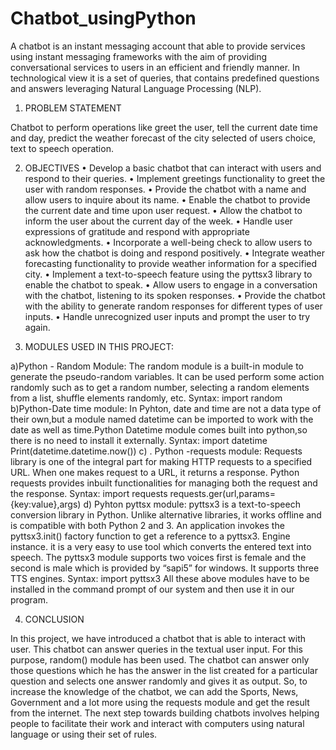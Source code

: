 # Chatbot_usingPython
A chatbot is an instant messaging account that able to provide services using instant messaging frameworks with the aim of providing conversational services to users in an efficient and friendly manner. In technological view it is a set of queries, that contains predefined questions and answers leveraging Natural Language Processing (NLP). 

1.	PROBLEM STATEMENT

Chatbot to perform operations like greet the user, tell the current date time and day, predict the weather forecast of the city selected of users choice, text to speech operation.  

2.	OBJECTIVES
•	Develop a basic chatbot that can interact with users and respond to their queries.
•	Implement greetings functionality to greet the user with random responses.
•	Provide the chatbot with a name and allow users to inquire about its name.
•	Enable the chatbot to provide the current date and time upon user request.
•	Allow the chatbot to inform the user about the current day of the week.
•	Handle user expressions of gratitude and respond with appropriate acknowledgments.
•	Incorporate a well-being check to allow users to ask how the chatbot is doing and respond positively.
•	Integrate weather forecasting functionality to provide weather information for a specified city.
•	Implement a text-to-speech feature using the pyttsx3 library to enable the chatbot to speak.
•	Allow users to engage in a conversation with the chatbot, listening to its spoken responses.
•	Provide the chatbot with the ability to generate random responses for different types of user inputs.
•	Handle unrecognized user inputs and prompt the user to try again.

3.  MODULES USED IN THIS PROJECT:

a)Python - Random Module:
    The random module is a built-in module to generate the pseudo-random variables. It can be used perform some action randomly such as to get a random number, selecting a random elements from a list,                shuffle elements randomly, etc.
    Syntax: import random
b)Python-Date time module:
    In Pyhton, date and time are not a data type of their own,but a module named datetime can be imported to work with the date as well as time.Python Datetime module comes built into python,so there is no need      to install it externally.
    Syntax:  import datetime
Print(datetime.datetime.now())
c)  . Python -requests module:
    Requests library is one of the integral part for making HTTP requests to a specified URL. When one makes request to a URL, it returns a response. Python requests provides inbuilt functionalities for managing     both the request and the response.
    Syntax:
    import requests 
    requests.ger(url,params={key:value},args)
d)  Pyhton pyttsx module:
    pyttsx3 is a text-to-speech conversion library in Python. Unlike alternative libraries, it works offline and is compatible with both Python 2 and 3. An application invokes the pyttsx3.init() factory function     to get a reference to a pyttsx3. Engine instance. it is a very easy to use tool which converts the entered text into speech. The pyttsx3 module supports two voices first is female and the second is male         which is provided by “sapi5” for windows. It supports three TTS engines.
    Syntax: import pyttsx3
    All these above modules have to be installed in the command prompt of our system and then use it in our program.

4. CONCLUSION

In this project, we have introduced a chatbot that is able to interact with user. This chatbot can answer queries in the textual user input. For this purpose, random() module has been used. The chatbot can answer only those questions which he has the answer in the list created for a particular question and selects one answer randomly and gives it as output. So, to increase the knowledge of the chatbot, we can add the  Sports, News, Government and a lot more using the requests module and get the result from the internet. The next step towards building chatbots involves helping people to facilitate their work and interact with computers using natural language or using their set of rules.

